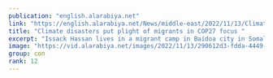 ```yaml
---
publication: "english.alarabiya.net"
link: "https://english.alarabiya.net/News/middle-east/2022/11/13/Climate-disasters-put-plight-of-migrants-in-COP27-focus-"
title: "Climate disasters put plight of migrants in COP27 focus "
excerpt: "Issack Hassan lives in a migrant camp in Baidoa city in Somalia - one of more than a million people displaced since January after five successive failed"
image: "https://vid.alarabiya.net/images/2022/11/13/290612d3-fdda-4449-a6ec-bf579f12a17e/290612d3-fdda-4449-a6ec-bf579f12a17e_16x9_600x338.JPG"
group: con
rank: 12
---
```

